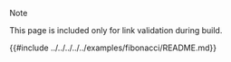 > [!NOTE]
>
> This page is included only for link validation during build.

{{#include ../../../../../examples/fibonacci/README.md}}
